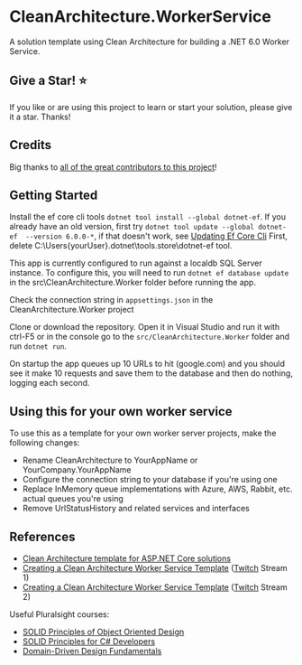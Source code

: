 # CleanArchitecture.WorkerService

A solution template using Clean Architecture for building a .NET 6.0 Worker Service.

## Give a Star! :star:

If you like or are using this project to learn or start your solution, please give it a star. Thanks!

## Credits

Big thanks to [all of the great contributors to this project](https://github.com/ardalis/CleanArchitecture.WorkerService/graphs/contributors)!

## Getting Started

Install the ef core cli tools `dotnet tool install --global dotnet-ef`. If you already have an old version, first try `dotnet tool update --global dotnet-ef  --version 6.0.0-*`, if that doesn't work, see [Updating Ef Core Cli](https://github.com/aspnet/EntityFrameworkCore/issues/14016#issuecomment-487308603) First, delete C:\Users\{yourUser}\.dotnet\tools\.store\dotnet-ef tool.

This app is currently configured to run against a localdb SQL Server instance. To configure this, you will need to run `dotnet ef database update` in the src\CleanArchitecture.Worker folder before running the app. 

Check the connection string in `appsettings.json` in the CleanArchitecture.Worker project

Clone or download the repository. Open it in Visual Studio and run it with ctrl-F5 or in the console go to the `src/CleanArchitecture.Worker` folder and run `dotnet run`.

On startup the app queues up 10 URLs to hit (google.com) and you should see it make 10 requests and save them to the database and then do nothing, logging each second.

## Using this for your own worker service

To use this as a template for your own worker server projects, make the following changes:

- Rename CleanArchitecture to YourAppName or YourCompany.YourAppName
- Configure the connection string to your database if you're using one
- Replace InMemory queue implementations with Azure, AWS, Rabbit, etc. actual queues you're using
- Remove UrlStatusHistory and related services and interfaces

## References

- [Clean Architecture template for ASP.NET Core solutions](https://github.com/ardalis/CleanArchitecture)
- [Creating a Clean Architecture Worker Service Template](https://www.youtube.com/watch?v=_jfnnAMNb94) ([Twitch](https://twitch.tv/ardalis) Stream 1)
- [Creating a Clean Architecture Worker Service Template](https://www.youtube.com/watch?v=Nttt33GoTXg) ([Twitch](https://twitch.tv/ardalis) Stream 2)

Useful Pluralsight courses:
- [SOLID Principles of Object Oriented Design](https://www.pluralsight.com/courses/principles-oo-design)
- [SOLID Principles for C# Developers](https://www.pluralsight.com/courses/csharp-solid-principles)
- [Domain-Driven Design Fundamentals](https://www.pluralsight.com/courses/domain-driven-design-fundamentals)
